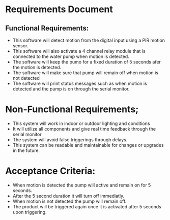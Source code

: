 # Requirements Document

## Functional Requirements:
- This software will detect motion from the digital input using a PIR motion sensor.
- This software will also activate a 4 channel relay module that is connected to the water pump when motion is detected.
- The software will keep the pumo for a fixed duration of 5 seconds afer the motion is detected.
- The software will make sure that pump will remain off when motion is not detected
- The software will print status messages such as when motion is detected and the pump is on through the serial monitor.
# Non-Functional Requirements;
- This system will work in indoor or outdoor lighting and conditions
- It will utilize all components and give real time feedback through the serial monitor
- The system will avoid false triggerings through delays.
- This system can be readable and maintainable for changes or upgrades in the future.
# Acceptance Criteria:
- When motion is detected the pump will active and remain on for 5 seconds.
- After the 5 second duration it will turn off immediatly.
- When motion is not detected the pump will remain off.
- The product will be triggered again once it is activated after 5 seconds upon triggering.
